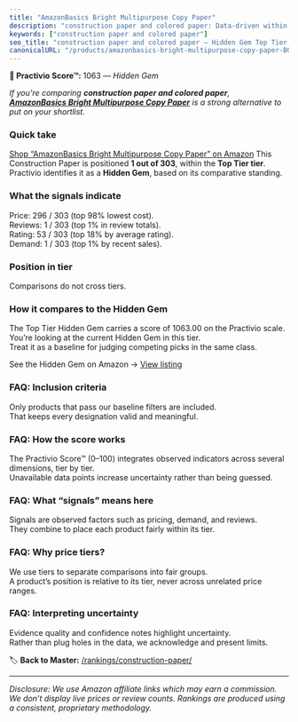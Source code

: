 ```yaml
---
title: "AmazonBasics Bright Multipurpose Copy Paper"
description: "construction paper and colored paper: Data-driven within Top Tier ranking using the Practivio Score™. Positioned by quality, value, demand, findability, moment…"
keywords: ["construction paper and colored paper"]
seo_title: "construction paper and colored paper — Hidden Gem Top Tier (2025)"
canonicalURL: "/products/amazonbasics-bright-multipurpose-copy-paper-B07K8WHH5J/"
---
```


**💎 Practivio Score™:** 1063 — _Hidden Gem_


*If you're comparing **construction paper and colored paper**, **[AmazonBasics Bright Multipurpose Copy Paper](https://www.amazon.com/dp/B07K8WHH5J?tag=practivio-20)** is a strong alternative to put on your shortlist.*
### Quick take
[Shop “AmazonBasics Bright Multipurpose Copy Paper” on Amazon](https://www.amazon.com/dp/B07K8WHH5J?tag=practivio-20)
This Construction Paper is positioned **1 out of 303**, within the **Top Tier tier**.  
Practivio identifies it as a **Hidden Gem**, based on its comparative standing.

### What the signals indicate
Price: 296 / 303 (top 98% lowest cost).  
Reviews: 1 / 303 (top 1% in review totals).  
Rating: 53 / 303 (top 18% by average rating).  
Demand: 1 / 303 (top 1% by recent sales).

### Position in tier
Comparisons do not cross tiers.

### How it compares to the Hidden Gem
The Top Tier Hidden Gem carries a score of 1063.00 on the Practivio scale.  
You’re looking at the current Hidden Gem in this tier.  
Treat it as a baseline for judging competing picks in the same class.  

See the Hidden Gem on Amazon → [View listing](https://www.amazon.com/dp/B07K8WHH5J?tag=practivio-20)

### FAQ: Inclusion criteria
Only products that pass our baseline filters are included.  
That keeps every designation valid and meaningful.

### FAQ: How the score works
The Practivio Score™ (0–100) integrates observed indicators across several dimensions, tier by tier.  
Unavailable data points increase uncertainty rather than being guessed.

### FAQ: What “signals” means here
Signals are observed factors such as pricing, demand, and reviews.  
They combine to place each product fairly within its tier.

### FAQ: Why price tiers?
We use tiers to separate comparisons into fair groups.  
A product’s position is relative to its tier, never across unrelated price ranges.

### FAQ: Interpreting uncertainty
Evidence quality and confidence notes highlight uncertainty.  
Rather than plug holes in the data, we acknowledge and present limits.


🏷️ **Back to Master:** [/rankings/construction-paper/](/rankings/construction-paper/)

---
_Disclosure: We use Amazon affiliate links which may earn a commission. We don’t display live prices or review counts. Rankings are produced using a consistent, proprietary methodology._
